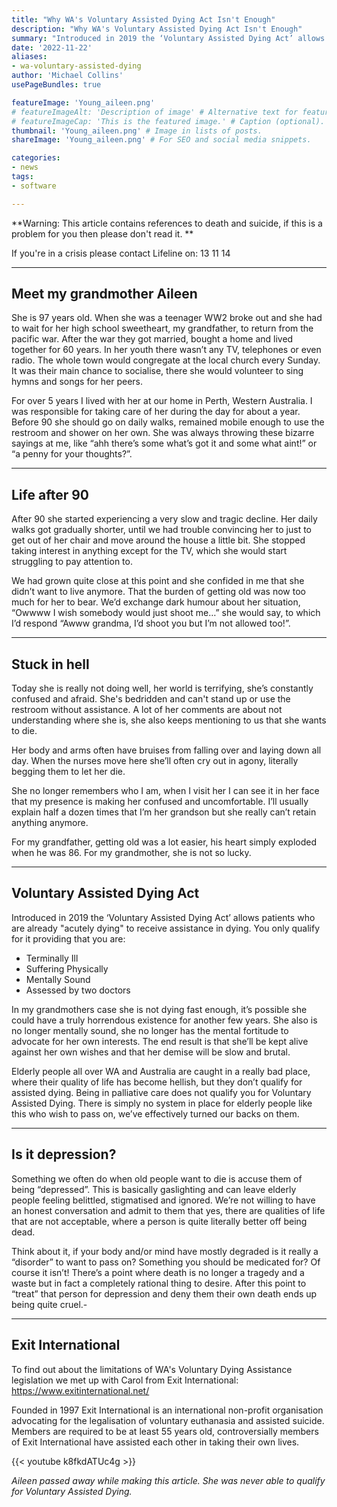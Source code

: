 ```yaml
---
title: "Why WA's Voluntary Assisted Dying Act Isn't Enough"
description: "Why WA's Voluntary Assisted Dying Act Isn't Enough"
summary: "Introduced in 2019 the ‘Voluntary Assisted Dying Act’ allows patients who are already "acutely dying" to receive assistance in dying. You only qualify for it providing that you are... "
date: '2022-11-22'
aliases:
- wa-voluntary-assisted-dying
author: 'Michael Collins'
usePageBundles: true

featureImage: 'Young_aileen.png'
# featureImageAlt: 'Description of image' # Alternative text for featured image.
# featureImageCap: 'This is the featured image.' # Caption (optional).
thumbnail: 'Young_aileen.png' # Image in lists of posts.
shareImage: 'Young_aileen.png' # For SEO and social media snippets.

categories:
- news
tags:
- software

---
```



**Warning: This article contains references to death and suicide, if this is a problem for you then please don't read it. **

If you're in a crisis please contact Lifeline on: 13 11 14

---

## Meet my grandmother Aileen

She is 97 years old. When she was a teenager WW2 broke out and she had to wait for her high school sweetheart, my grandfather, to return from the pacific war. After the war they got married, bought a home and lived together for 60 years. In her youth there wasn’t any TV, telephones or even radio. The whole town would congregate at the local church every Sunday. It was their main chance to socialise, there she would volunteer to sing hymns and songs for her peers.

For over 5 years I lived with her at our home in Perth, Western Australia. I was responsible for taking care of her during the day for about a year. Before 90 she should go on daily walks, remained mobile enough to use the restroom and shower on her own. She was always throwing these bizarre sayings at me, like “ahh there’s some what’s got it and some what aint!” or “a penny for your thoughts?”.

---

## Life after 90

After 90 she started experiencing a very slow and tragic decline. Her daily walks got gradually shorter, until we had trouble convincing her to just to get out of her chair and move around the house a little bit. She stopped taking interest in anything except for the TV, which she would start struggling to pay attention to.

We had grown quite close at this point and she confided in me that she didn’t want to live anymore. That the burden of getting old was now too much for her to bear. We’d exchange dark humour about her situation, “Owwww I wish somebody would just shoot me…” she would say, to which I’d respond “Awww grandma, I’d shoot you but I’m not allowed too!”.

---

## Stuck in hell

Today she is really not doing well, her world is terrifying, she’s constantly confused and afraid. She's bedridden and can't stand up or use the restroom without assistance. A lot of her comments are about not understanding where she is, she also keeps mentioning to us that she wants to die.

Her body and arms often have bruises from falling over and laying down all day. When the nurses move here she’ll often cry out in agony, literally begging them to let her die.

She no longer remembers who I am, when I visit her I can see it in her face that my presence is making her confused and uncomfortable. I’ll usually explain half a dozen times that I’m her grandson but she really can’t retain anything anymore.

For my grandfather, getting old was a lot easier, his heart simply exploded when he was 86. For my grandmother, she is not so lucky.

---

## Voluntary Assisted Dying Act

Introduced in 2019 the ‘Voluntary Assisted Dying Act’ allows patients who are already "acutely dying" to receive assistance in dying. You only qualify for it providing that you are:

- Terminally Ill
- Suffering Physically
- Mentally Sound
- Assessed by two doctors

In my grandmothers case she is not dying fast enough, it’s possible she could have a truly horrendous existence for another few years. She also is no longer mentally sound, she no longer has the mental fortitude to advocate for her own interests. The end result is that she’ll be kept alive against her own wishes and that her demise will be slow and brutal.

Elderly people all over WA and Australia are caught in a really bad place, where their quality of life has become hellish, but they don’t qualify for assisted dying. Being in palliative care does not qualify you for Voluntary Assisted Dying. There is simply no system in place for elderly people like this who wish to pass on, we’ve effectively turned our backs on them.

---

## Is it depression?

Something we often do when old people want to die is accuse them of being “depressed”. This is basically gaslighting and can leave elderly people feeling belittled, stigmatised and ignored. We’re not willing to have an honest conversation and admit to them that yes, there are qualities of life that are not acceptable, where a person is quite literally better off being dead.

Think about it, if your body and/or mind have mostly degraded is it really a “disorder” to want to pass on? Something you should be medicated for? Of course it isn’t! There’s a point where death is no longer a tragedy and a waste but in fact a completely rational thing to desire. After this point to “treat” that person for depression and deny them their own death ends up being quite cruel.-

---

## Exit International

To find out about the limitations of WA's Voluntary Dying Assistance legislation we met up with Carol from Exit International: https://www.exitinternational.net/

Founded in 1997 Exit International is an international non-profit organisation advocating for the legalisation of voluntary euthanasia and assisted suicide. Members are required to be at least 55 years old, controversially members of Exit International have assisted each other in taking their own lives.

{{< youtube k8fkdATUc4g >}}

<i>Aileen passed away while making this article. She was never able to qualify for Voluntary Assisted Dying.</i>
